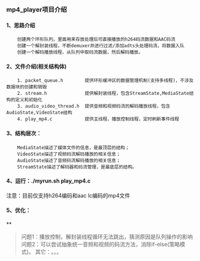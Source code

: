 ### mp4_player项目介绍


#### 1、思路介绍
```
    创建两个环形队列，里面用来存放处理后可直接播放的h264码流数据和AAC码流
    创建一个解封装线程，不断demuxer并进行过滤/添加adts头处理码流，将数据入队
    创建一个解码播放线程，从队列中取码流数据，然后解码播放。
```

#### 2、文件介绍(相关结构体)
```
    1. packet_queue.h        提供环形缓冲区的数据管理机制(支持多线程)，不涉及数据块的创建和销毁
    2. stream.h              提供解封装线程，包含StreamState,MediaState结构的定义和初始化
    3. audio_video_thread.h  提供音频和视频码流的解码播放线程，包含AudioState,VideoState结构
    4. play_mp4.c            提供主线程，播放控制线程，定时刷新事件线程
```

#### 3、结构层次：
```
    MediaState描述了媒体文件的信息，是最顶层的结构；
    VideoState描述了视频码流解码播放的相关信息；
    AudioState描述了音频码流解码播放的相关信息；
    StreamState描述了解码器和码流管理，是最底层的结构。
```

#### 4、运行：./myrun.sh play_mp4.c
注意：目前仅支持h264编码和aac lc编码的mp4文件

#### 5、优化：
**
>问题1：播放控制，解封装线程循环无法跳出，猜测原因是队列操作的影响
>问题2：可以尝试抽象统一音频和视频的码流方法，消除if-else(策略模式)。
>其它：。。。




